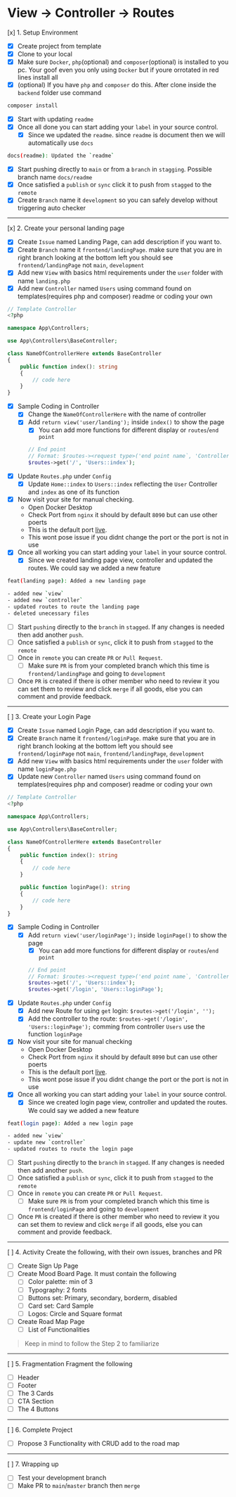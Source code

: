# View -> Controller -> Routes

[x] 1. Setup Environment
- [x] Create project from template
- [x] Clone to your local
- [x] Make sure `Docker`, `php`(optional) and `composer`(optional) is installed to you pc. Your goof even you only using `Docker` but if youre orrotated in red lines install all
- [x] (optional) If you have `php` and `composer` do this. After clone inside the `backend` folder use command
```bash
composer install
```
- [x] Start with updating `readme`
- [x] Once all done you can start adding your `label` in your source control.
    - [x] Since we updated the `readme`. since `readme` is document then we will automatically use `docs`
```bash
docs(readme): Updated the `readme`
```
- [x] Start pushing directly to `main` or from a `branch` in `stagging`. Possible branch name `docs/readme`
- [x] Once satisfied a `publish` or `sync` click it to push from `stagged` to the `remote`
- [x] Create `Branch` name it `development` so you can safely develop without triggering auto checker

---

[x] 2. Create your personal landing page
- [x] Create `Issue` named Landing Page, can add description if you want to.
- [x] Create `Branch` name it `frontend/landingPage`. make sure that you are in right branch looking at the bottom left you should see `frontend/landingPage` not `main`, `development`
- [x] Add new `View` with basics html requirements under the `user` folder with name `landing.php`
- [x] Add new `Controller` named `Users` using command found on templates(requires php and composer) readme or coding your own
```php
// Template Controller
<?php

namespace App\Controllers;

use App\Controllers\BaseController;

class NameOfControllerHere extends BaseController
{
    public function index(): string
    {
        // code here
    }
}
```
- [x] Sample Coding in Controller
    - [x] Change the `NameOfControllerHere` with the name of controller
    - [x] Add `return view('user/landing');` inside `index()` to show the page
        - [x] You can add more functions for different display or `routes`/`end point`
		```php
		// End point
		// Format: $routes-><request type>('end point name`, 'Controller Name::Controller Function')
		$routes->get('/', 'Users::index');
		```
- [x] Update `Routes.php` under `Config`
    - [x] Update `Home::index` to `Users::index` reflecting the `User` Controller and `index` as one of its function
- [x] Now visit your site for manual checking.
    - Open Docker Desktop
    - Check Port from `nginx` it should by default `8090` but can use other poerts
    - This is the default port [live](http://localhost:8090/).
    - This wont pose issue if you didnt change the port or the port is not in use
- [x] Once all working you can start adding your `label` in your source control.
    - [x] Since we created landing page view, controller and updated the routes. We could say we added a new feature
```bash
feat(landing page): Added a new landing page

- added new `view`
- added new `controller`
- updated routes to route the landing page
- deleted unecessary files
```
- [ ] Start `pushing` directly to the `branch` in `stagged`. If any changes is needed then add another `push`.
- [ ] Once satisfied a `publish` or `sync`, click it to push from `stagged` to the `remote`
- [ ] Once in `remote` you can create `PR` or `Pull Request`.
    - [ ] Make sure `PR` is from your completed branch which this time is `frontend/landingPage` and going to `development`
- [ ] Once `PR` is created if there is other member who need to review it you can set them to review and click `merge` if all goods, else you can comment and provide feedback.

---

[ ] 3. Create your Login Page
- [x] Create `Issue` named Login Page, can add description if you want to.
- [x] Create `Branch` name it `frontend/loginPage`. make sure that you are in right branch looking at the bottom left you should see `frontend/loginPage` not `main`, `frontend/landingPage`, `development`
- [x] Add new `View` with basics html requirements under the `user` folder with name `loginPage.php`
- [x] Update new `Controller` named `Users` using command found on templates(requires php and composer) readme or coding your own
```php
// Template Controller
<?php

namespace App\Controllers;

use App\Controllers\BaseController;

class NameOfControllerHere extends BaseController
{
    public function index(): string
    {
        // code here
    }

    public function loginPage(): string
    {
        // code here
    }
}
```
- [x] Sample Coding in Controller
    - [x] Add `return view('user/loginPage');` inside `loginPage()` to show the page
        - [x] You can add more functions for different display or `routes`/`end point`
		```php
		// End point
		// Format: $routes-><request type>('end point name`, 'Controller Name::Controller Function')
		$routes->get('/', 'Users::index');
		$routes->get('/login', 'Users::loginPage');
		```
- [x] Update `Routes.php` under `Config`
	- [x] Add new Route for using `get` login: `$routes->get('/login', '');`
	- [x] Add the controller to the route: `$routes->get('/login', 'Users::loginPage');` comming from controller `Users` use the function `loginPage`
- [x] Now visit your site for manual checking
    - Open Docker Desktop
    - Check Port from `nginx` it should by default `8090` but can use other poerts
    - This is the default port [live](http://localhost:8090/login).
    - This wont pose issue if you didnt change the port or the port is not in use
- [x] Once all working you can start adding your `label` in your source control.
    - [x] Since we created login page view, controller and updated the routes. We could say we added a new feature
```bash
feat(login page): Added a new login page

- added new `view`
- update new `controller`
- updated routes to route the login page
```
- [ ] Start `pushing` directly to the `branch` in `stagged`. If any changes is needed then add another `push`.
- [ ] Once satisfied a `publish` or `sync`, click it to push from `stagged` to the `remote`
- [ ] Once in `remote` you can create `PR` or `Pull Request`.
    - [ ] Make sure `PR` is from your completed branch which this time is `frontend/loginPage` and going to `development`
- [ ] Once `PR` is created if there is other member who need to review it you can set them to review and click `merge` if all goods, else you can comment and provide feedback.

---

[ ] 4. Activity
Create the following, with their own issues, branches and PR
- [ ] Create Sign Up Page
- [ ] Create Mood Board Page. It must contain the following
    - [ ] Color palette: min of 3
    - [ ] Typography: 2 fonts
    - [ ] Buttons set: Primary, secondary, borderm, disabled
    - [ ] Card set: Card Sample
    - [ ] Logos: Circle and Square format
- [ ] Create Road Map Page
    - [ ] List of Functionalities
> Keep in mind to follow the Step 2 to familiarize

---

[ ] 5. Fragmentation
Fragment the following
- [ ] Header
- [ ] Footer
- [ ] The 3 Cards
- [ ] CTA Section
- [ ] The 4 Buttons

---

[ ] 6. Complete Project
- [ ] Propose 3 Functionality with CRUD add to the road map

---

[ ] 7. Wrapping up
- [ ] Test your development branch
- [ ] Make PR to `main`/`master` branch then `merge`